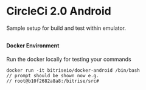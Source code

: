 # CircleCi 2.0 Android
 
Sample setup for build and test within emulator.

## 

#### Docker Environment

Run the docker locally for testing your commands

    docker run -it bitriseio/docker-android /bin/bash
    // prompt should be shown now e.g.
    // root@b10f2682a8a8:/bitrise/src#